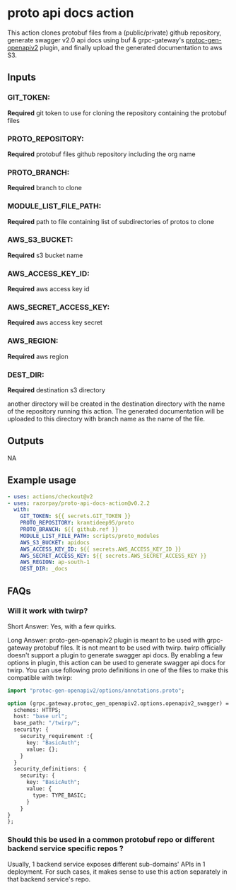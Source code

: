 # proto api docs action

This action clones protobuf files from a (public/private) github repository, generate swagger v2.0 api docs using buf & grpc-gateway's [protoc-gen-openapiv2](https://github.com/grpc-ecosystem/grpc-gateway/tree/master/protoc-gen-openapiv2) plugin, and finally upload the generated documentation to aws S3.

## Inputs

### GIT_TOKEN:

**Required** git token to use for cloning the repository containing the protobuf files

### PROTO_REPOSITORY:

**Required** protobuf files github repository including the org name

### PROTO_BRANCH:

**Required** branch to clone

### MODULE_LIST_FILE_PATH:

**Required** path to file containing list of subdirectories of protos to clone

### AWS_S3_BUCKET:

**Required** s3 bucket name

### AWS_ACCESS_KEY_ID:

**Required** aws access key id

### AWS_SECRET_ACCESS_KEY:

**Required** aws access key secret

### AWS_REGION:

**Required** aws region

### DEST_DIR:

**Required** destination s3 directory

another directory will be created in the destination directory with the name of the repository running this action. The generated documentation will be uploaded to this directory with branch name as the name of the file.

## Outputs
NA

## Example usage
```yaml
- uses: actions/checkout@v2
- uses: razorpay/proto-api-docs-action@v0.2.2
  with:
    GIT_TOKEN: ${{ secrets.GIT_TOKEN }}
    PROTO_REPOSITORY: krantideep95/proto
    PROTO_BRANCH: ${{ github.ref }}
    MODULE_LIST_FILE_PATH: scripts/proto_modules
    AWS_S3_BUCKET: apidocs
    AWS_ACCESS_KEY_ID: ${{ secrets.AWS_ACCESS_KEY_ID }}
    AWS_SECRET_ACCESS_KEY: ${{ secrets.AWS_SECRET_ACCESS_KEY }}
    AWS_REGION: ap-south-1
    DEST_DIR: _docs
```

## FAQs

### Will it work with twirp?

Short Answer: Yes, with a few quirks.

Long Answer: proto-gen-openapiv2 plugin is meant to be used with grpc-gateway protobuf files. It is not meant to be used with twirp. twirp officially doesn't support a plugin to generate swagger api docs. By enabling a few options in plugin, this action can be used to generate swagger api docs for twirp. You can use following proto definitions in one of the files to make this compatible with twirp:
```protobuf
import "protoc-gen-openapiv2/options/annotations.proto";

option (grpc.gateway.protoc_gen_openapiv2.options.openapiv2_swagger) = {
  schemes: HTTPS;
  host: "base url";
  base_path: "/twirp/";
  security: {
    security_requirement :{
      key: "BasicAuth";
      value: {};
    }
  }
  security_definitions: {
    security: {
      key: "BasicAuth";
      value: {
        type: TYPE_BASIC;
      }
    }
}
};
```

### Should this be used in a common protobuf repo or different backend service specific repos ?

Usually, 1 backend service exposes different sub-domains' APIs in 1 deployment. For such cases, it makes sense to use this action separately in that backend service's repo.
